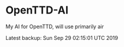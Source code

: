 # OpenTTD-AI
My AI for OpenTTD, will use primarily air

Latest backup: Sun Sep 29 02:15:01 UTC 2019
